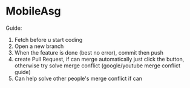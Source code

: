# MobileAsg
Guide:
1. Fetch before u start coding
2. Open a new branch
3. When the feature is done (best no error), commit then push
4. create Pull Request, if can merge automatically just click the button, otherwise try solve merge conflict (google/youtube merge conflict guide)
5. Can help solve other people's merge conflict if can
